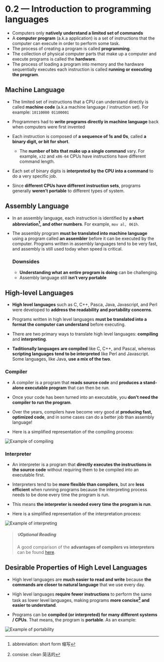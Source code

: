 # 0.2 — Introduction to programming languages

- Computers only **natively understand a limited set of commands**
- A **computer program** (a.k.a application) is a set of instructions that the computer can execute in order to perform some task.
- The process of creating a program is called **programming**. 
- The collection of physical computer parts that make up a computer and execute programs is called the **hardware**.
- The process of loading a program into memory and the hardware sequentially executes each instruction is called **running or executing the program**.

## Machine Language

- The limited set of instructions that a CPU can understand directly is called **machine code** (a.k.a machine language / instruction set). For example: `10110000 01100001`

- Programmers had to **write programs directly in machine language** back when computers were first invented

- Each instruction is composed of **a sequence of 1s and 0s**, called **a binary digit, or bit for short**.
  - The **number of bits that make up a single command** vary. For example, `x32` and `x86-64` CPUs have instructions have different command length.

- Each set of binary digits is **interpreted by the CPU into a command** to do a very specific job.
- Since **different CPUs have different instruction sets**, programs generally **weren’t portable** to different types of system.

## Assembly Language

- In an assembly language, each instruction is identified by **a short abbreviation[^abbreviation], and other numbers**. For example, `mov al, 061h`.

- The assembly program **must be translated into machine language** using a program called **an assembler** before it can be executed by the computer. Programs written in assembly languages tend to be very fast, and assembly is still used today when speed is critical.

  ### Downsides

  - **Understanding what an entire program is doing** can be challenging.
  - Assembly language still **isn’t very portable**

## High-level Languages

- **High level languages** such as C, C++, Pasca, Java,  Javascript, and Perl were developed to **address the readability and portability concerns**.

- Programs written in high level languages **must be translated into a format the computer can understand** before executing. 
- There are two primary ways to translate high level languages: **compiling** and **interpreting**.
- **Taditionally languages** **are compiled** like C, C++, and Pascal, whereas **scripting languages tend to be interpreted** like Perl and Javascript. Some languages, like Java, **use a mix of the two**.

### Compiler

- A compiler is a program that **reads source code** and **produces a stand-alone executable program** that can then be run.
- Once your code has been turned into an executable, you **don't need the compiler to run the program**.
- Over the years, compilers have become very good at **producing fast, optimized code**, and in some cases can do a better job than assembly language!

- Here is a simplified representation of the compiling process:

![Example of compiling](https://www.learncpp.com/images/CppTutorial/Chapter0/Compiling-min.png?ezimgfmt=rs:521x161/rscb2/ng:webp/ngcb2)

### Interpreter

- An interpreter is a program that **directly executes the instructions in the source code** without requiring them to be compiled into an executable first.
-  Interpreters tend to be **more flexible than compilers**, but are **less efficient** when running programs because the interpreting process needs to be done every time the program is run. 
- This means **the interpreter is needed every time the program is run**.

- Here is a simplified representation of the interpretation process:

![Example of interpreting](https://www.learncpp.com/images/CppTutorial/Chapter0/Interpreting-min.png?ezimgfmt=rs:664x56/rscb2/ng:webp/ngcb2)

> ##### 💡Optional Reading
>
> A good comparison of the **advantages of compilers vs interpreters** can be found [here](https://stackoverflow.com/a/38491646).

## Desirable Properties of High Level Languages

- High level languages are **much easier to read and write** because **the commands are closer to natural language** that we use every day.
- High level languages **require fewer instructions** to perform the same task as lower level languages, making programs **more concise[^consise] and easier to understand**.

- Programs can be **compiled (or interpreted) for many different systems / CPUs**. That means, the program is **portable**. As an example:

![Example of portability](https://www.learncpp.com/images/CppTutorial/Chapter0/Portability-min.png?ezimgfmt=rs:481x261/rscb2/ng:webp/ngcb2)



[^abbreviation]: abbreviation: short form 缩写
[^  consise ]: consise: clean 简洁的
